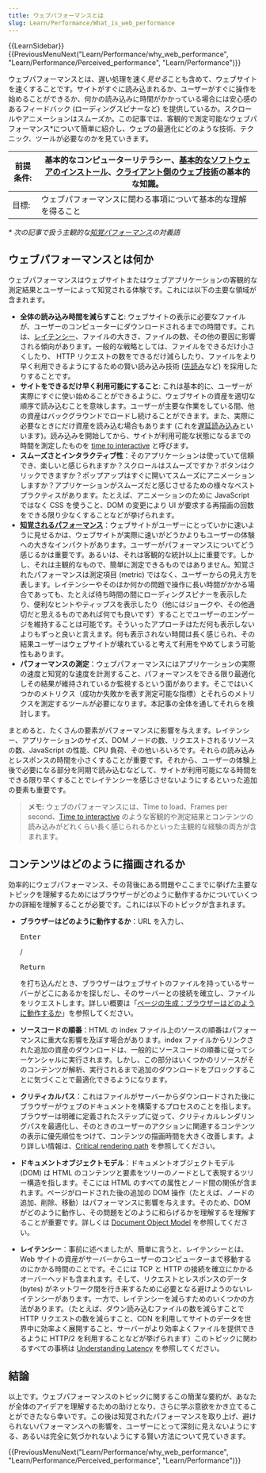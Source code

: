 ```yaml
---
title: ウェブパフォーマンスとは
slug: Learn/Performance/What_is_web_performance
---
```


{{LearnSidebar}}{{PreviousMenuNext("Learn/Performance/why_web_performance", "Learn/Performance/Perceived_performance", "Learn/Performance")}}

ウェブパフォーマンスとは、遅い処理を速く*見せる*ことも含めて、ウェブサイトを速くすることです。サイトがすぐに読み込まれるか、ユーザーがすぐに操作を始めることができるか、何かの読み込みに時間がかかっている場合には安心感のあるフィードバック (ローディングスピナーなど) を提供しているか。スクロールやアニメーションはスムーズか。この記事では、客観的で測定可能なウェブパフォーマンス\*について簡単に紹介し、ウェブの最適化にどのような技術、テクニック、ツールが必要なのかを見ていきます。

| 前提条件: | 基本的なコンピューターリテラシー、[基本的なソフトウェアのインストール](/ja/docs/Learn/Getting_started_with_the_web/Installing_basic_software)、[クライアント側のウェブ技術](/ja/docs/Learn/Getting_started_with_the_web)の基本的な知識。 |
| --------- | ---------------------------------------------------------------------------------------------------------------------------------------------------------------------------------------------------------------------------------------- |
| 目標:     | ウェブパフォーマンスに関わる事項について基本的な理解を得ること                                                                                                                                                                           |

_\* 次の記事で扱う主観的な[知覚パフォーマンス](/ja/docs/Learn/Performance/Perceived_performance)の対義語_

## ウェブパフォーマンスとは何か

ウェブパフォーマンスはウェブサイトまたはウェブアプリケーションの客観的な測定結果とユーザーによって知覚される体験です。これには以下の主要な領域が含まれます。

- **全体の読み込み時間を減らすこと**: ウェブサイトの表示に必要なファイルが、ユーザーのコンピューターにダウンロードされるまでの時間です。これは、[レイテンシー](/ja/docs/Web/Performance/Understanding_latency)、ファイルの大きさ、ファイルの数、その他の要因に影響される傾向があります。一般的な戦略としては、ファイルをできるだけ小さくしたり、 HTTP リクエストの数をできるだけ減らしたり、ファイルをより早く利用できるようにするための賢い読み込み技術 ([先読み](/ja/docs/Web/HTML/Link_types/preload)など) を採用したりすることです。
- **サイトをできるだけ早く利用可能にすること**: これは基本的に、ユーザーが実際にすぐに使い始めることができるように、ウェブサイトの資産を適切な順序で読み込むことを意味します。ユーザーが主要な作業をしている間、他の資産はバックグラウンドでロードし続けることができます。また、実際に必要なときにだけ資産を読み込む場合もあります (これを[遅延読み込み](/ja/docs/Web/Performance/Lazy_loading)といいます)。読み込みを開始してから、サイトが利用可能な状態になるまでの時間を測定したものを [time to interactive](/ja/docs/Glossary/Time_to_interactive) と呼びます。
- **スムーズさとインタラクティブ性**：そのアプリケーションは使っていて信頼でき、楽しいと感じられますか？スクロールはスムーズですか？ボタンはクリックできますか？ポップアップはすぐに開いてスムーズにアニメーションしますか？アプリケーションがスムーズだと感じさせるための様々なベストプラクティスがあります。たとえば、アニメーションのために JavaScript ではなく CSS を使うこと、DOM の変更により UI が要求する再描画の回数をできる限り少なくすることなどが挙げられます。
- **[知覚されるパフォーマンス](/ja/docs/Learn/Performance/perceived_performance)**：ウェブサイトがユーザーにとっていかに速いように見せるかは、ウェブサイトが実際に速いがどうかよりもユーザーの体験への大きなインパクトがあります。ユーザーがパフォーマンスについてどう感じるかは重要です。あるいは、それは客観的な統計以上に重要です。しかし、それは主観的なもので、簡単に測定できるものではありません。知覚されたパフォーマンスは測定項目 (metric) ではなく、ユーザーからの見え方を表します。レイテンシーやそのほか何かの問題で操作に長い時間がかかる場合であっても、たとえば待ち時間の間にローディングスピナーを表示したり、便利なヒントやティップスを表示したり（他にはジョークや、その他適切だと思えるものであれば何でも良いです）することでユーザーのエンゲージを維持することは可能です。そういったアプローチはただ何も表示しないよりもずっと良いと言えます。何も表示されない時間は長く感じられ、その結果ユーザーはウェブサイトが壊れていると考えて利用をやめてしまう可能性もあります。
- **パフォーマンスの測定**：ウェブパフォーマンスにはアプリケーションの実際の速度と知覚的な速度を計測すること、パフォーマンスをできる限り最適化しその結果が維持されているか監視するという面があります。そこではいくつかのメトリクス（成功か失敗かを表す測定可能な指標）とそれらのメトリクスを測定するツールが必要になります。本記事の全体を通してそれらを検討します。

まとめると、たくさんの要素がパフォーマンスに影響を与えます。レイテンシー、アプリケーションのサイズ、DOM ノードの数、リクエストされるリソースの数、JavaScript の性能、CPU 負荷、その他いろいろです。それらの読み込みとレスポンスの時間を小さくすることが重要です。それから、ユーザーの体験上後で必要になる部分を同期で読み込むなどして、サイトが利用可能になる時間をできる限り早くすることでレイテンシーを感じさせないようにするといった追加の要素も重要です。

> **メモ:** ウェブのパフォーマンスには、Time to load、Frames per second、[Time to interactive](/ja/docs/Glossary/Time_to_interactive) のような客観的や測定結果とコンテンツの読み込みがどれくらい長く感じられるかといった主観的な経験の両方が含まれます。

## コンテンツはどのように描画されるか

効率的にウェブパフォーマンス、その背後にある問題やここまでに挙げた主要なトピックを理解するためにはブラウザーがどのように動作するかについていくつかの詳細を理解することが必要です。これには以下のトピックが含まれます。

- **ブラウザーはどのように動作するか**：URL を入力し、

  <kbd>Enter</kbd>

  &#x20;/&#x20;

  <kbd>Return</kbd>

  &#x20;を打ち込んだとき、ブラウザーはウェブサイトのファイルを持っているサーバーがどこにあるかを探しだし、そのサーバーとの接続を確立し、ファイルをリクエストします。詳しい概要は「[ページの生成：ブラウザーはどのように動作するか](/ja/docs/Web/Performance/How_browsers_work)」を参照してください。

- **ソースコードの順番**：HTML の index ファイル上のソースの順番はパフォーマンスに重大な影響を及ぼす場合があります。index ファイルからリンクされた追加の資産のダウンロードは、一般的にソースコードの順番に従ってシーケンシャルに実行されます。しかし、この部分はいくつかのリソースがそのコンテンツが解析、実行されるまで追加のダウンロードをブロックすることに気づくことで最適化できるようになります。
- **クリティカルパス**：これはファイルがサーバーからダウンロードされた後にブラウザーがウェブのドキュメントを構築するプロセスのことを指します。ブラウザーは明確に定義されたステップに従って、クリティカルレンダリングパスを最適化し、そのときのユーザーのアクションに関連するコンテンツの表示に優先順位をつけて、コンテンツの描画時間を大きく改善します。より詳しい情報は、[Critical rendering path](/ja/docs/Web/Performance/Critical_rendering_path) を参照してください。
- **ドキュメントオブジェクトモデル**：ドキュメントオブジェクトモデル (DOM) は HTML のコンテンツと要素をツリーのノードとして表現するツリー構造を指します。そこには HTML のすべての属性とノード間の関係が含まれます。ページがロードされた後の追加の DOM 操作（たとえば、ノードの追加、削除、移動）はパフォーマンスに影響を与えます。そのため、DOM がどのように動作し、その問題をどのように和らげるかを理解するを理解することが重要です。詳しくは [Document Object Model](/ja/docs/Web/API/Document_Object_Model) を参照してください。
- **レイテンシー**：事前に述べましたが、簡単に言うと、レイテンシーとは、Web サイトの資産がサーバーからユーザーのコンピューターまで移動するのにかかる時間のことです。そこには TCP と HTTP の接続を確立にかかるオーバーヘッドも含まれます。そして、リクエストとレスポンスのデータ (bytes) がネットワーク間を行き来するために必要となる避けようのないレイテンシーがあります。一方で、レイテンシーを減らすためのいくつかの方法があります。（たとえば、ダウン読み込むファイルの数を減らすことで HTTP リクエストの数を減らすこと、CDN を利用してサイトのデータを世界中に効率よく展開すること、サーバーがより効率よくファイルを提供できるように HTTP/2 を利用することなどが挙げられます）このトピックに関わるすべての事柄は [Understanding Latency](/ja/docs/Web/Performance/Understanding_latency) を参照してください。

## 結論

以上です。ウェブパフォーマンスのトピックに関するこの簡潔な要約が、あなたが全体のアイデアを理解するための助けとなり、さらに学ぶ意欲をかき立てることができたなら幸いです。この後は知覚されたパフォーマンスを取り上げ、避けられないパフォーマンスへの影響を、ユーザーにとって深刻に見えないようにする、あるいは完全に気づかれないようにする賢い方法について見ていきます。

{{PreviousMenuNext("Learn/Performance/why_web_performance", "Learn/Performance/Perceived_performance", "Learn/Performance")}}
